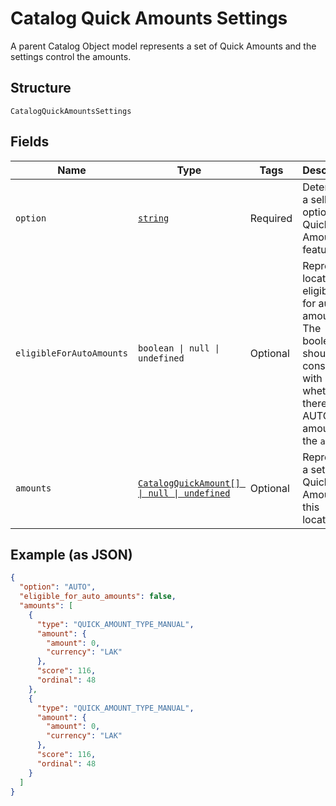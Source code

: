 
# Catalog Quick Amounts Settings

A parent Catalog Object model represents a set of Quick Amounts and the settings control the amounts.

## Structure

`CatalogQuickAmountsSettings`

## Fields

| Name | Type | Tags | Description |
|  --- | --- | --- | --- |
| `option` | [`string`](../../doc/models/catalog-quick-amounts-settings-option.md) | Required | Determines a seller's option on Quick Amounts feature. |
| `eligibleForAutoAmounts` | `boolean \| null \| undefined` | Optional | Represents location's eligibility for auto amounts<br>The boolean should be consistent with whether there are AUTO amounts in the `amounts`. |
| `amounts` | [`CatalogQuickAmount[] \| null \| undefined`](../../doc/models/catalog-quick-amount.md) | Optional | Represents a set of Quick Amounts at this location. |

## Example (as JSON)

```json
{
  "option": "AUTO",
  "eligible_for_auto_amounts": false,
  "amounts": [
    {
      "type": "QUICK_AMOUNT_TYPE_MANUAL",
      "amount": {
        "amount": 0,
        "currency": "LAK"
      },
      "score": 116,
      "ordinal": 48
    },
    {
      "type": "QUICK_AMOUNT_TYPE_MANUAL",
      "amount": {
        "amount": 0,
        "currency": "LAK"
      },
      "score": 116,
      "ordinal": 48
    }
  ]
}
```

